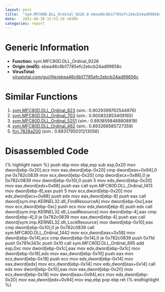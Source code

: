 ```yaml
---
layout: post
title:  "sym.MFC80D.DLL_Ordinal_9226 @ ebea46c6b17785efc2ebcb24ad99656c"
date:   2021-08-30 15:52:19 +0300
categories: report
---
```


# Generic Information
- **Function:** sym.MFC80D.DLL\_Ordinal\_9226
- **Origin (md5):** ebea46c6b17785efc2ebcb24ad99656c
- **VirusTotal:** [virustotal.com/gui/file/ebea46c6b17785efc2ebcb24ad99656c][virustotal_ref]



# Similar Functions

1. [sym.MFC80D.DLL\_Ordinal\_823][similar_1_ref] (sim.: 0.9029399762544876)
2. [sym.MFC80D.DLL\_Ordinal\_703][similar_2_ref] (sim.: 0.900832853409165)
3. [sym.MFC80D.DLL\_Ordinal\_5251][similar_3_ref] (sim.: 0.8938598468808819)
4. [sym.MFC80D.DLL\_Ordinal\_462][similar_4_ref] (sim.: 0.893269585727359)
5. [fcn.7828a200][similar_5_ref] (sim.: 0.8931795031213056)


# Disassembled Code

{% highlight nasm %}
push ebp
mov ebp,esp
sub esp,0x20
mov dword[ebp-0x20],ecx
mov eax,dword[ebp-0x20]
cmp dword[eax+0x94],0
jne 0x782c0839
mov ecx,dword[ebp-0x20]
cmp dword[ecx+0x88],0
je 0x782c0839
mov dword[ebp-0x10],0
push 5
mov edx,dword[ebp-0x20]
mov eax,dword[edx+0x88]
push eax
call sym.MFC80D.DLL_Ordinal_1413
mov dword[ebp-8],eax
push 5
mov ecx,dword[ebp-0x20]
mov edx,dword[ecx+0x88]
push edx
mov eax,dword[ebp-8]
push eax
call dword[sym.imp.KERNEL32.dll_FindResourceA]
mov dword[ebp-0xc],eax
mov ecx,dword[ebp-0xc]
push ecx
mov edx,dword[ebp-8]
push edx
call dword[sym.imp.KERNEL32.dll_LoadResource]
mov dword[ebp-4],eax
cmp dword[ebp-4],0
je 0x782c0839
mov eax,dword[ebp-4]
push eax
call dword[sym.imp.KERNEL32.dll_LockResource]
mov dword[ebp-0x10],eax
cmp dword[ebp-0x10],0
je 0x782c0839
call sym.MFC80D.DLL_Ordinal_1442
mov ecx,dword[eax+0x58]
mov dword[ebp-0x14],ecx
cmp dword[ebp-0x14],0
je 0x782c0839
push 0x11d
push 0x781e343c
push 0x10
call sym.MFC80D.DLL_Ordinal_895
add esp,0xc
mov dword[ebp-0x1c],eax
mov edx,dword[ebp-0x1c]
mov dword[ebp-0x18],edx
mov eax,dword[ebp-0x10]
push eax
mov ecx,dword[ebp-0x18]
push ecx
mov edx,dword[ebp-0x14]
mov eax,dword[edx]
mov ecx,dword[ebp-0x14]
mov edx,dword[eax+0x14]
call edx
mov dword[ebp-0x10],eax
mov eax,dword[ebp-0x20]
mov ecx,dword[ebp-0x18]
mov dword[eax+0x94],ecx
mov edx,dword[ebp-0x20]
mov eax,dword[edx+0x94]
mov esp,ebp
pop ebp
ret 
{% endhighlight %}


[similar_1_ref]: /report/sym.MFC80D.DLL_Ordinal_823@ebea46c6b17785efc2ebcb24ad99656c
[similar_2_ref]: /report/sym.MFC80D.DLL_Ordinal_703@ebea46c6b17785efc2ebcb24ad99656c
[similar_3_ref]: /report/sym.MFC80D.DLL_Ordinal_5251@ebea46c6b17785efc2ebcb24ad99656c
[similar_4_ref]: /report/sym.MFC80D.DLL_Ordinal_462@ebea46c6b17785efc2ebcb24ad99656c
[similar_5_ref]: /report/fcn.7828a200@ebea46c6b17785efc2ebcb24ad99656c
[virustotal_ref]: https://www.virustotal.com/gui/file/ebea46c6b17785efc2ebcb24ad99656c